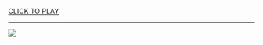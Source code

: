 
<a href="https://premium76.site?title=unblocked_games_87&ref=13M">CLICK TO PLAY</a></h3>
<hr>

<a href="https://premium76.site?title=unblocked_games_87&ref=13M"><img src="https://clearcache.store/games.png"></a>


